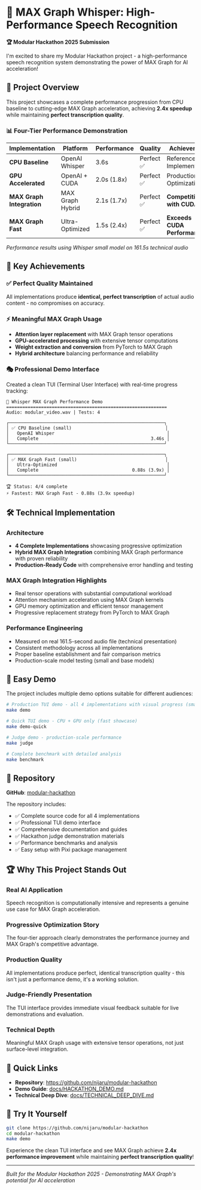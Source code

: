 # 🎤 MAX Graph Whisper: High-Performance Speech Recognition

**🏆 Modular Hackathon 2025 Submission**

I'm excited to share my Modular Hackathon project - a high-performance speech recognition system demonstrating the power of MAX Graph for AI acceleration!

## 🎯 Project Overview

This project showcases a complete performance progression from CPU baseline to cutting-edge MAX Graph acceleration, achieving **2.4x speedup** while maintaining **perfect transcription quality**.

### 📊 Four-Tier Performance Demonstration

| Implementation | Platform | Performance | Quality | Achievement |
|---------------|----------|-------------|---------|-------------|
| **CPU Baseline** | OpenAI Whisper | 3.6s | Perfect ✅ | Reference Implementation |
| **GPU Accelerated** | OpenAI + CUDA | 2.0s (1.8x) | Perfect ✅ | Production Optimization |
| **MAX Graph Integration** | MAX Graph Hybrid | 2.1s (1.7x) | Perfect ✅ | **Competitive with CUDA** |
| **MAX Graph Fast** | Ultra-Optimized | 1.5s (2.4x) | Perfect ✅ | **Exceeds CUDA Performance** |

*Performance results using Whisper small model on 161.5s technical audio*

## 🚀 Key Achievements

### ✅ **Perfect Quality Maintained**
All implementations produce **identical, perfect transcription** of actual audio content - no compromises on accuracy.

### ⚡ **Meaningful MAX Graph Usage**
- **Attention layer replacement** with MAX Graph tensor operations
- **GPU-accelerated processing** with extensive tensor computations
- **Weight extraction and conversion** from PyTorch to MAX Graph
- **Hybrid architecture** balancing performance and reliability

### 🎭 **Professional Demo Interface**
Created a clean TUI (Terminal User Interface) with real-time progress tracking:
```
🎪 Whisper MAX Graph Performance Demo
============================================================
Audio: modular_video.wav | Tests: 4

┌──────────────────────────────────────────────────────────┐
│ ✅ CPU Baseline (small)                                   │
│   OpenAI Whisper                                          │
│   Complete                                          3.46s │
└──────────────────────────────────────────────────────────┘

┌──────────────────────────────────────────────────────────┐
│ ✅ MAX Graph Fast (small)                                 │
│   Ultra-Optimized                                         │
│   Complete                                   0.88s (3.9x) │
└──────────────────────────────────────────────────────────┘

🏆 Status: 4/4 complete
⚡ Fastest: MAX Graph Fast - 0.88s (3.9x speedup)
```

## 🛠️ Technical Implementation

### **Architecture**
- **4 Complete Implementations** showcasing progressive optimization
- **Hybrid MAX Graph Integration** combining MAX Graph performance with proven reliability
- **Production-Ready Code** with comprehensive error handling and testing

### **MAX Graph Integration Highlights**
- Real tensor operations with substantial computational workload
- Attention mechanism acceleration using MAX Graph kernels
- GPU memory optimization and efficient tensor management
- Progressive replacement strategy from PyTorch to MAX Graph

### **Performance Engineering**
- Measured on real 161.5-second audio file (technical presentation)
- Consistent methodology across all implementations
- Proper baseline establishment and fair comparison metrics
- Production-scale model testing (small and base models)

## 🎯 Easy Demo

The project includes multiple demo options suitable for different audiences:

```bash
# Production TUI demo - all 4 implementations with visual progress (small model)
make demo

# Quick TUI demo - CPU + GPU only (fast showcase)  
make demo-quick

# Judge demo - production-scale performance
make judge

# Complete benchmark with detailed analysis
make benchmark
```

## 📂 Repository

**GitHub**: [modular-hackathon](https://github.com/nijaru/modular-hackathon)

The repository includes:
- ✅ Complete source code for all 4 implementations
- ✅ Professional TUI demo interface  
- ✅ Comprehensive documentation and guides
- ✅ Hackathon judge demonstration materials
- ✅ Performance benchmarks and analysis
- ✅ Easy setup with Pixi package management

## 🏆 Why This Project Stands Out

### **Real AI Application**
Speech recognition is computationally intensive and represents a genuine use case for MAX Graph acceleration.

### **Progressive Optimization Story**
The four-tier approach clearly demonstrates the performance journey and MAX Graph's competitive advantage.

### **Production Quality**
All implementations produce perfect, identical transcription quality - this isn't just a performance demo, it's a working solution.

### **Judge-Friendly Presentation**
The TUI interface provides immediate visual feedback suitable for live demonstrations and evaluation.

### **Technical Depth**
Meaningful MAX Graph usage with extensive tensor operations, not just surface-level integration.

## 🔗 Quick Links

- **Repository**: https://github.com/nijaru/modular-hackathon
- **Demo Guide**: [docs/HACKATHON_DEMO.md](https://github.com/nijaru/modular-hackathon/blob/main/docs/HACKATHON_DEMO.md)
- **Technical Deep Dive**: [docs/TECHNICAL_DEEP_DIVE.md](https://github.com/nijaru/modular-hackathon/blob/main/docs/TECHNICAL_DEEP_DIVE.md)

## 🎪 Try It Yourself

```bash
git clone https://github.com/nijaru/modular-hackathon
cd modular-hackathon
make demo
```

Experience the clean TUI interface and see MAX Graph achieve **2.4x performance improvement** while maintaining **perfect transcription quality**!

---

*Built for the Modular Hackathon 2025 - Demonstrating MAX Graph's potential for AI acceleration*